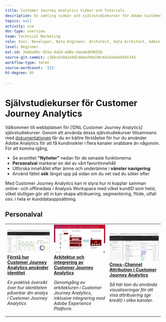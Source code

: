 ```yaml
---
title: Customer Journey Analytics Videor och Tutorials
description: En samling videor och självstudiekurser för Adobe Customer Journey Analytics.
topics: null
activity: use
doc-type: overview
team: Technical Marketing
role: User, Developer, Data Engineer, Architect, Data Architect, Admin, Leader
level: Beginner
exl-id: 3eb8a80c-955a-4a5d-a00e-daeabd69655b
source-git-commit: c26bc63942e9d140eefbb530c441de9eb45d5743
workflow-type: tm+mt
source-wordcount: '221'
ht-degree: 0%

---
```


# Självstudiekurser för Customer Journey Analytics

Välkommen till webbplatsen för [!DNL Customer Journey Analytics] självstudiekurser.  Genom att använda dessa självstudiekurser tillsammans med [dokumentationen](https://experienceleague.adobe.com/docs/analytics-platform/using/cja-landing.html) får du en bättre förståelse för hur du använder Adobe Analytics för att få kundinsikter i flera kanaler snabbare än någonsin.  För att komma igång,

* Se avsnittet **&quot;Nyheter&quot;** nedan för de senaste funktionerna
* **Personalval** markerar en del av vårt favoritinnehåll
* Utforska innehållet efter ämne och underämne i **vänster navigering**
* Använd fältet **sök** längst upp på sidan om du vet vad du söker efter

Med Customer Journey Analytics kan ni styra hur ni kopplar samman online- och offlinedata i Analysis Workspace med vilket kundID som helst, vilket slutligen gör att ni kan skapa attribuering, segmentering, flöde, utfall osv. i hela er kunddatauppsättning.


<div id="recs-overview-body-1"></div>
<div id="recs-overview-body-2"></div>
<div id="recs-overview-body-3"></div>
<div id="recs-overview-body-4"></div>
<div id="recs-overview-body-5"></div>
<div id="recs-overview-body-6"></div>

<div id="staff-picks-section">

## Personalval

<table>
<tr>
  <td>
    <a href="visitor-id/understanding-how-customer-journey-analytics-uses-identity.md">
      <img alt="Förstå hur CJA använder identitet" src="assets/30750.jpg" />
    </a>
    <div>
      <a href="visitor-id/understanding-how-customer-journey-analytics-uses-identity.md">
    <strong> Förstå hur Customer Journey Analytics använder identitet </strong>
    </a>
    </div>
    <p>
    <em>En praktisk översikt över hur identiteten påverkar din analys i Customer Journey Analytics</em>
    <p>
  </td>
   <td>
    <a href="architecture/architecture-and-integrations-of-cja.md">
      <img alt="Arkitektur och integrering av Customer Journey Analytics" src="assets/32483.jpg" />
    </a>
    <div>
      <a href="architecture/architecture-and-integrations-of-cja.md">
    <strong> Arkitektur och integrering av Customer Journey Analytics </strong>
    </a>
    </div>
    <p>
    <em>Genomgång av arkitekturen i Customer Journey Analytics, inklusive integrering med Adobe Experience Platform.</em>
    <p>
  </td>
  <td>
    <a href="analysis-workspace/visualizations/cross-channel-attribution-in-customer-journey-analytics.md">
      <img alt="Flerkanalsattribuering i Customer Journey Analytics" src="assets/31772.jpg" />
    </a>
    <div>
      <a href="analysis-workspace/visualizations/cross-channel-attribution-in-customer-journey-analytics.md">
    <strong> Cross-Channel Attribution i Customer Journey Analytics </strong>
    </a>
    </div>
    <p>
    <em>Så här kan du använda visualiseringar för att visa attribuering (ge kredit) i olika kanaler.</em>
    <p>
  </td>
</tr>
</table>
</div>
